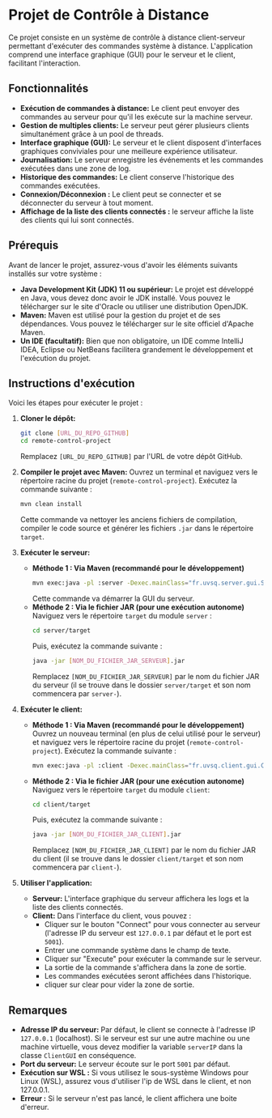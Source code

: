 # Projet de Contrôle à Distance

Ce projet consiste en un système de contrôle à distance client-serveur permettant d'exécuter des commandes système à distance. L'application comprend une interface graphique (GUI) pour le serveur et le client, facilitant l'interaction.

## Fonctionnalités

*   **Exécution de commandes à distance:** Le client peut envoyer des commandes au serveur pour qu'il les exécute sur la machine serveur.
*   **Gestion de multiples clients:** Le serveur peut gérer plusieurs clients simultanément grâce à un pool de threads.
*   **Interface graphique (GUI):** Le serveur et le client disposent d'interfaces graphiques conviviales pour une meilleure expérience utilisateur.
*   **Journalisation:** Le serveur enregistre les événements et les commandes exécutées dans une zone de log.
*   **Historique des commandes:** Le client conserve l'historique des commandes exécutées.
* **Connexion/Déconnexion :** Le client peut se connecter et se déconnecter du serveur à tout moment.
* **Affichage de la liste des clients connectés :** le serveur affiche la liste des clients qui lui sont connectés.

## Prérequis

Avant de lancer le projet, assurez-vous d'avoir les éléments suivants installés sur votre système :

*   **Java Development Kit (JDK) 11 ou supérieur:** Le projet est développé en Java, vous devez donc avoir le JDK installé. Vous pouvez le télécharger sur le site d'Oracle ou utiliser une distribution OpenJDK.
*   **Maven:** Maven est utilisé pour la gestion du projet et de ses dépendances. Vous pouvez le télécharger sur le site officiel d'Apache Maven.
*   **Un IDE (facultatif):** Bien que non obligatoire, un IDE comme IntelliJ IDEA, Eclipse ou NetBeans facilitera grandement le développement et l'exécution du projet.

## Instructions d'exécution

Voici les étapes pour exécuter le projet :

1.  **Cloner le dépôt:**
    ```bash
    git clone [URL_DU_REPO_GITHUB]
    cd remote-control-project
    ```
    Remplacez `[URL_DU_REPO_GITHUB]` par l'URL de votre dépôt GitHub.

2.  **Compiler le projet avec Maven:**
    Ouvrez un terminal et naviguez vers le répertoire racine du projet (`remote-control-project`). Exécutez la commande suivante :
    ```bash
    mvn clean install
    ```
    Cette commande va nettoyer les anciens fichiers de compilation, compiler le code source et générer les fichiers `.jar` dans le répertoire `target`.

3.  **Exécuter le serveur:**
    *   **Méthode 1 : Via Maven (recommandé pour le développement)**
        ```bash
        mvn exec:java -pl :server -Dexec.mainClass="fr.uvsq.server.gui.ServerGUI"
        ```
        Cette commande va démarrer la GUI du serveur.
    *   **Méthode 2 : Via le fichier JAR (pour une exécution autonome)**
        Naviguez vers le répertoire `target` du module `server` :
        ```bash
        cd server/target
        ```
        Puis, exécutez la commande suivante :
        ```bash
        java -jar [NOM_DU_FICHIER_JAR_SERVEUR].jar
        ```
        Remplacez `[NOM_DU_FICHIER_JAR_SERVEUR]` par le nom du fichier JAR du serveur (il se trouve dans le dossier `server/target` et son nom commencera par `server-`).

4.  **Exécuter le client:**
    *   **Méthode 1 : Via Maven (recommandé pour le développement)**
        Ouvrez un nouveau terminal (en plus de celui utilisé pour le serveur) et naviguez vers le répertoire racine du projet (`remote-control-project`). Exécutez la commande suivante :
        ```bash
        mvn exec:java -pl :client -Dexec.mainClass="fr.uvsq.client.gui.ClientGUI"
        ```
    *   **Méthode 2 : Via le fichier JAR (pour une exécution autonome)**
        Naviguez vers le répertoire `target` du module `client`:
        ```bash
        cd client/target
        ```
        Puis, exécutez la commande suivante :
        ```bash
        java -jar [NOM_DU_FICHIER_JAR_CLIENT].jar
        ```
        Remplacez `[NOM_DU_FICHIER_JAR_CLIENT]` par le nom du fichier JAR du client (il se trouve dans le dossier `client/target` et son nom commencera par `client-`).

5.  **Utiliser l'application:**
    *   **Serveur:** L'interface graphique du serveur affichera les logs et la liste des clients connectés.
    *   **Client:** Dans l'interface du client, vous pouvez :
        *   Cliquer sur le bouton "Connect" pour vous connecter au serveur (l'adresse IP du serveur est `127.0.0.1` par défaut et le port est `5001`).
        *   Entrer une commande système dans le champ de texte.
        *   Cliquer sur "Execute" pour exécuter la commande sur le serveur.
        *   La sortie de la commande s'affichera dans la zone de sortie.
        * Les commandes exécutées seront affichées dans l'historique.
        * cliquer sur clear pour vider la zone de sortie.

## Remarques

*   **Adresse IP du serveur:** Par défaut, le client se connecte à l'adresse IP `127.0.0.1` (localhost). Si le serveur est sur une autre machine ou une machine virtuelle, vous devez modifier la variable `serverIP` dans la classe `ClientGUI` en conséquence.
*   **Port du serveur:** Le serveur écoute sur le port `5001` par défaut.
* **Exécution sur WSL :** Si vous utilisez le sous-système Windows pour Linux (WSL), assurez vous d'utiliser l'ip de WSL dans le client, et non 127.0.0.1.
* **Erreur :** Si le serveur n'est pas lancé, le client affichera une boite d'erreur.
